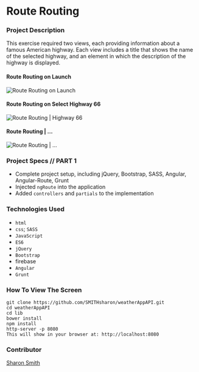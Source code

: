 # Route Routing

### Project Description 
This exercise required two views, each providing information about a famous American highway. Each view includes a title that shows the name of the selected highway, and an element in which the description of the highway is displayed.

#### Route Routing on Launch 
![Route Routing on Launch]()

#### Route Routing on Select Highway 66
![Route Routing | Highway 66]()

#### Route Routing | ...
![Route Routing | ...]()


### Project Specs // PART 1
- Complete project setup, including jQuery, Bootstrap, SASS, Angular, Angular-Route, Grunt
- Injected `ngRoute` into the application
- Added `controllers` and `partials` to the implementation




### Technologies Used
- `html`
- `css`; `SASS`
- `JavaScript`
- `ES6`
- `jQuery`
- `Bootstrap`
- firebase
- `Angular`
- `Grunt`


### How To View The Screen 
```
git clone https://github.com/SMITHsharon/weatherAppAPI.git
cd weatherAppAPI
cd lib
bower install
npm install
http-server -p 8080
This will show in your browser at: http://localhost:8080
```


### Contributor
[Sharon Smith](https://github.com/SMITHsharon)

